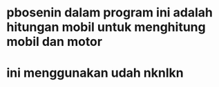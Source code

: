 # pbosenin dalam program ini adalah hitungan mobil untuk menghitung mobil dan motor
# ini menggunakan udah nknlkn
